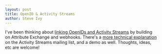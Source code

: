 ```yaml
---
layout: post
title: OpenID & Activity Streams
author: Steve Ivy
---
```


I've been thinking about [linking OpenIDs and Activity Streams][] by building on
Attribute Exchange and webhooks. There's a [more technical explanation][] on the
Activity Streams mailing list, and a demo as well. Thoughts, ideas, etc are
welcome!

[linking OpenIDs and Activity Streams]: http://www.monkinetic.com/2009/10/identity-activity-making-the-connection.html
[more technical explanation]: http://groups.google.com/group/activity-streams/browse_thread/thread/a713cc66904ec50b
